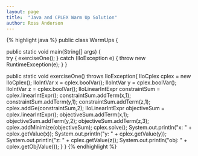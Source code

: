 ```yaml
---
layout: page
title:  "Java and CPLEX Warm Up Solution"
author: Ross Anderson
---
```


{% highlight java %}
public class WarmUps {
 
  public static void main(String[] args) {    
    try {
      exerciseOne();
    } catch (IloException e) {
      throw new RuntimeException(e);
    }
  }
   
  public static void exerciseOne() throws IloException{
    IloCplex cplex = new IloCplex();
    IloIntVar x = cplex.boolVar();
    IloIntVar y = cplex.boolVar();
    IloIntVar z = cplex.boolVar();
    IloLinearIntExpr constraintSum = cplex.linearIntExpr();
    constraintSum.addTerm(x,1);
    constraintSum.addTerm(y,1);
    constraintSum.addTerm(z,1);
    cplex.addGe(constraintSum,2);
    IloLinearIntExpr objectiveSum = cplex.linearIntExpr();
    objectiveSum.addTerm(x,1);
    objectiveSum.addTerm(y,2);
    objectiveSum.addTerm(z,3);
    cplex.addMinimize(objectiveSum);
    cplex.solve();
    System.out.println("x: " + cplex.getValue(x));
    System.out.println("y: " + cplex.getValue(y));
    System.out.println("z: " + cplex.getValue(z));
    System.out.println("obj: " + cplex.getObjValue());
  }
}
{% endhighlight %}